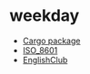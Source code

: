 # weekday

* [Cargo package](https://crates.io/crates/weekday)
* [ISO_8601](https://en.wikipedia.org/wiki/ISO_8601#Week_dates)
* [EnglishClub](https://www.englishclub.com/vocabulary/time-days-of-week.htm)
